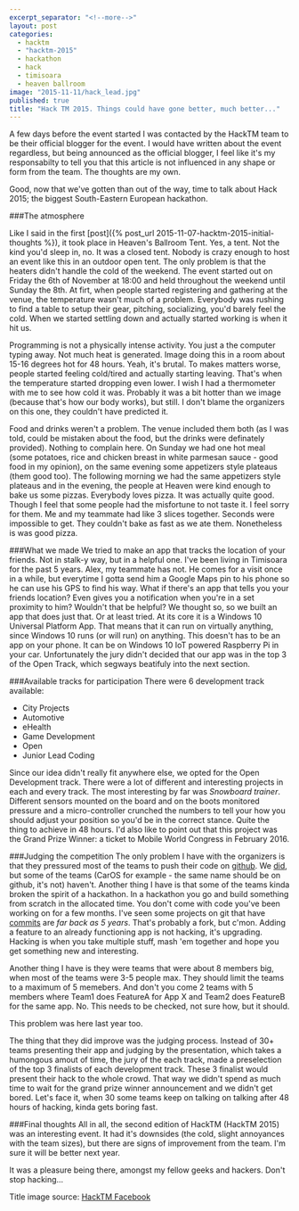 ```yaml
---
excerpt_separator: "<!--more-->"
layout: post
categories: 
  - hacktm
  - "hacktm-2015"
  - hackathon
  - hack
  - timisoara
  - heaven ballroom
image: "2015-11-11/hack_lead.jpg"
published: true
title: "Hack TM 2015. Things could have gone better, much better..."
---
```





A few days before the event started I was contacted by the HackTM team to be their official blogger for the event. I would have written about the event regardless, but being announced as the official blogger, I feel like it's my responsabilty to tell you that this article is not influenced in any shape or form from the team. The thoughts are my own.

Good, now that we've gotten than out of the way, time to talk about Hack 2015; the biggest South-Eastern European hackathon.

###The atmosphere

Like I said in the first [post]({% post_url 2015-11-07-hacktm-2015-initial-thoughts %}), it took place in Heaven's Ballroom Tent. Yes, a tent. Not the kind you'd sleep in, no. It was a closed tent. Nobody is crazy enough to host an event like this in an outdoor open tent. The only problem is that the heaters didn't handle the cold of the weekend. The event started out on Friday the 6th of November at 18:00 and held throughout the weekend until Sunday the 8th. At firt, when people started registering and gathering at the venue, the temperature wasn't much of a problem. Everybody was rushing to find a table to setup their gear, pitching, socializing, you'd barely feel the cold. When we started settling down and actually started working is when it hit us.

Programming is not a physically intense activity. You just a the computer typing away. Not much heat is generated. Image doing this in a room about 15-16 degrees hot for 48 hours. Yeah, it's brutal. To makes matters worse, people started feeling cold/tired and actually starting leaving. That's when the temperature started dropping even lower. I wish I had a thermometer with me to see how cold it was. Probably it was a bit hotter than we image (because that's how our body works), but still. I don't blame the organizers on this one, they couldn't have predicted it.

Food and drinks weren't a problem. The venue included them both (as I was told, could be mistaken about the food, but the drinks were definately provided). Nothing to complain here. On Sunday we had one hot meal (some potatoes, rice and chicken breast in white parmesan sauce - good food in my opinion), on the same evening some appetizers style plateaus (them good too). The following morning we had the same appetizers style plateaus and in the evening, the people at Heaven were kind enough to bake us some pizzas. Everybody loves pizza. It was actually quite good. Though I feel that some people had the misfortune to not taste it. I feel sorry for them. Me and my teammate had like 3 slices together. Seconds were impossible to get. They couldn't bake as fast as we ate them. Nonetheless is was good pizza.

###What we made
We tried to make an app that tracks the location of your friends. Not in stalk-y way, but in a helpful one. I've been living in Timisoara for the past 5 years. Alex, my teammate has not. He comes for a visit once in a while, but everytime I gotta send him a Google Maps pin to his phone so he can use his GPS to find his way. What if there's an app that tells you your friends location? Even gives you a notification when you're in a set proximity to him? Wouldn't that be helpful? We thought so, so we built an app that does just that. Or at least tried. At its core it is a Windows 10 Universal Platform App. That means that it can run on virtually anything, since Windows 10 runs (or will run) on anything. This doesn't has to be an app on your phone. It can be on Windows 10 IoT powered Raspberry Pi in your car. Unfortunately the jury didn't decided that our app was in the top 3 of the Open Track, which segways beatifuly into the next section.

###Available tracks for participation
There were 6 development track available:

* City Projects
* Automotive
* eHealth
* Game Development
* Open
* Junior Lead Coding

Since our idea didn't really fit anywhere else, we opted for the Open Development track. 
There were a lot of different and interesting projects in each and every track. The most interesting by far was _Snowboard trainer_. Different sensors mounted on the board and on the boots monitored pressure and a micro-controller crunched the numbers to tell your how you should adjust your position so you'd be in the correct stance. Quite the thing to achieve in 48 hours. I'd also like to point out that this project was the Grand Prize Winner: a ticket to Mobile World Congress in February 2016.

###Judging the competition
The only problem I have with the organizers is that they pressured most of the teams to push their code on [github](https://github.com/hacktm15). We [did](https://github.com/hacktm15/perimtr), but some of the teams (CarOS for example - the same name should be on github, it's not) haven't. Another thing I have is that some of the teams kinda broken the spirit of a hackathon. In a hackathon you go and build something from scratch in the allocated time. You don't come with code you've been working on for a few months. I've seen some projects on git that have [commits](https://github.com/hacktm15/pph/commits/master) are *far back as 5 years*. That's probably a fork, but c'mon. Adding a feature to an already functioning app is not hacking, it's upgrading. Hacking is when you take multiple stuff, mash 'em together and hope you get something new and interesting.

Another thing I have is they were teams that were about 8 members big, when most of the teams were 3-5 people max. They should limit the teams to a maximum of 5 memebers. And don't you come 2 teams with 5 members where Team1 does FeatureA for App X and Team2 does FeatureB for the same app. No. This needs to be checked, not sure how, but it should.

This problem was here last year too.

The thing that they did improve was the judging process. Instead of 30+ teams presenting their app and judging by the presentation, which takes a humongous amout of time, the jury of the each track, made a preselection of the top 3 finalists of each development track. These 3 finalist would present their hack to the whole crowd. That way we didn't spend as much time to wait for the grand prize winner announcement and we didn't get bored. Let's face it, when 30 some teams keep on talking on talking after 48 hours of hacking, kinda gets boring fast.

###Final thoughts
All in all, the second edition of HackTM (HackTM 2015) was an interesting event. It had it's downsides (the cold, slight annoyances with the team sizes), but there are signs of improvement from the team. I'm sure it will be better next year. 

It was a pleasure being there, amongst my fellow geeks and hackers. Don't stop hacking...

Title image source: [HackTM Facebook](https://www.facebook.com/hacktm.ro/photos/t.100000283420637/1013101655416272/)
